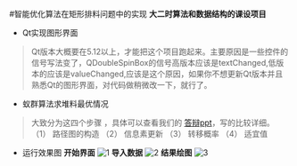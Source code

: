 #智能优化算法在矩形排料问题中的实现 
**大二时算法和数据结构的课设项目**
- Qt实现图形界面
> Qt版本大概要在5.12以上，才能把这个项目跑起来。主要原因是一些控件的信号写法变了，QDoubleSpinBox的信号高版本应该是textChanged,低版本的应该是valueChanged,应该是这个原因，如果你不想更新Qt版本并且熟悉Qt的图形界面，对代码做稍微改一下，就行了。

- 蚁群算法求堆料最优情况
> 大致分为这四个步骤 ，具体可以查看我们的 [答辩ppt]()，写的比较详细。
（1）	路径图的构造
（2）	信息素更新
（3）	转移概率
（4）	适宜值
- 运行效果图
**开始界面**
![1](https://i.loli.net/2020/07/13/7Mzpn8we3gubtXT.png)
**导入数据**
![2](https://i.loli.net/2020/07/13/wHoG2CkBIXEycS6.png)
**结果绘图**
![3](https://i.loli.net/2020/07/13/NZwqQWuYyoFcTA3.png)
